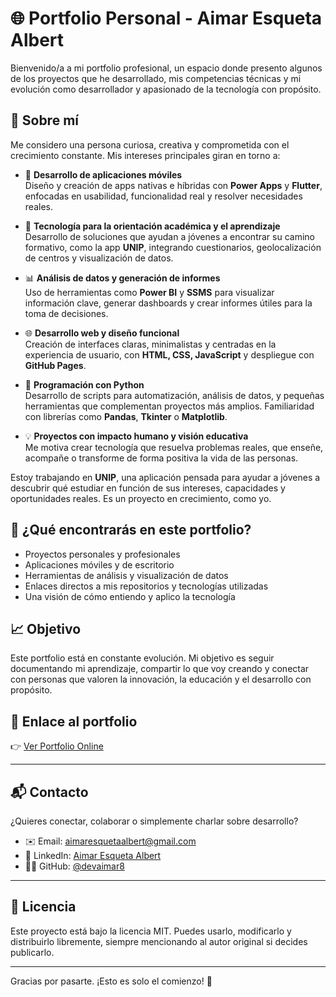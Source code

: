  # 🌐 Portfolio Personal - Aimar Esqueta Albert

Bienvenido/a a mi portfolio profesional, un espacio donde presento algunos de los proyectos que he desarrollado, mis competencias técnicas y mi evolución como desarrollador y apasionado de la tecnología con propósito.

## 🚀 Sobre mí   

Me considero una persona curiosa, creativa y comprometida con el crecimiento constante. Mis intereses principales giran en torno a:

- 📱 **Desarrollo de aplicaciones móviles**  
  Diseño y creación de apps nativas e híbridas con **Power Apps** y **Flutter**, enfocadas en usabilidad, funcionalidad real y resolver necesidades reales.

- 🧭 **Tecnología para la orientación académica y el aprendizaje**  
  Desarrollo de soluciones que ayudan a jóvenes a encontrar su camino formativo, como la app **UNIP**, integrando cuestionarios, geolocalización de centros y visualización de datos.

- 📊 **Análisis de datos y generación de informes**  
  Uso de herramientas como **Power BI** y **SSMS** para visualizar información clave, generar dashboards y crear informes útiles para la toma de decisiones.

- 🌐 **Desarrollo web y diseño funcional**  
  Creación de interfaces claras, minimalistas y centradas en la experiencia de usuario, con **HTML, CSS, JavaScript** y despliegue con **GitHub Pages**.

- 🐍 **Programación con Python**  
  Desarrollo de scripts para automatización, análisis de datos, y pequeñas herramientas que complementan proyectos más amplios. Familiaridad con librerías como **Pandas**, **Tkinter** o **Matplotlib**.

- 💡 **Proyectos con impacto humano y visión educativa**  
  Me motiva crear tecnología que resuelva problemas reales, que enseñe, acompañe o transforme de forma positiva la vida de las personas.

Estoy trabajando en **UNIP**, una aplicación pensada para ayudar a jóvenes a descubrir qué estudiar en función de sus intereses, capacidades y oportunidades reales. Es un proyecto en crecimiento, como yo.

## 📁 ¿Qué encontrarás en este portfolio?

- Proyectos personales y profesionales
- Aplicaciones móviles y de escritorio
- Herramientas de análisis y visualización de datos
- Enlaces directos a mis repositorios y tecnologías utilizadas
- Una visión de cómo entiendo y aplico la tecnología

## 📈 Objetivo

Este portfolio está en constante evolución. Mi objetivo es seguir documentando mi aprendizaje, compartir lo que voy creando y conectar con personas que valoren la innovación, la educación y el desarrollo con propósito.

## 🔗 Enlace al portfolio

👉 [Ver Portfolio Online](https://devaimar8.github.io/PortfolioAimar/)

---

## 📬 Contacto 

¿Quieres conectar, colaborar o simplemente charlar sobre desarrollo?

- ✉️ Email: [aimaresquetaalbert@gmail.com](mailto:aimaresquetaalbert@gmail.com)
- 💼 LinkedIn: [Aimar Esqueta Albert](https://www.linkedin.com/in/aimar-esqueta-albert-a0a33b302/)
- 🧑‍💻 GitHub: [@devaimar8](https://github.com/devaimar8)

---

## 📄 Licencia
Este proyecto está bajo la licencia MIT.
Puedes usarlo, modificarlo y distribuirlo libremente, siempre mencionando al autor original si decides publicarlo.

---

Gracias por pasarte. ¡Esto es solo el comienzo! 🚀
